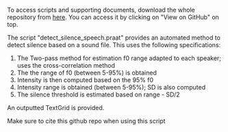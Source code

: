 To access scripts and supporting documents, download the whole repository from [here](https://github.com/JalalAl-Tamimi/Praat_Silence_Detection). You can access it by clicking on "View on GitHub" on top.

The script "detect_silence_speech.praat" provides an automated method to detect silence based on a sound file. 
This uses the following specifications:
1. The Two-pass method for estimation f0 range adapted to each speaker; uses the cross-correlation method
2. The the range of f0 (between 5-95%) is obtained
3. Intensity is then computed based on the 95% f0
4. Intensity range is obtained (between 5-95%); SD is also computed
5. The silence threshold is estimated based on range - SD/2

An outputted TextGrid is provided.

Make sure to cite this github repo when using this script

